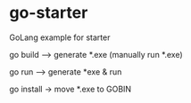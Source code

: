# go-starter
GoLang example for starter

go build --> generate *.exe (manually run *.exe)


go run --> generate *exe & run 

go install -> move *.exe to GOBIN
